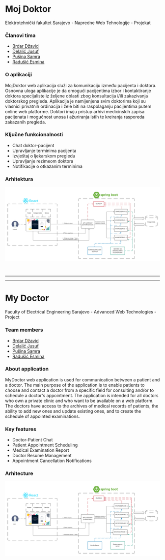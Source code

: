 # Moj Doktor
Elektrotehnički fakultet Sarajevo - Napredne Web Tehnologije - Projekat

### Članovi tima
* [Brdar Džavid](https://github.com/dbrdar1)
* [Delalić Jusuf](https://github.com/jusufdelalic)
* [Pušina Samra](https://github.com/spusina1)
* [Radušić Esmina](https://github.com/cminaa)

### O aplikaciji
MojDoktor web aplikacija služi za komunikaciju između pacijenta i doktora. Osnovna uloga aplikacije je da omogući pacijentima izbor i kontaktiranje doktora specijaliste iz željene oblasti zbog konsultacija i/ili zakazivanja doktorskog pregleda. Aplikacija je namijenjena svim doktorima koji su vlasnici privatnih ordinacija i žele biti na raspolaganju pacijentima putem online web platforme. Doktori imaju pristup arhivi medicinskih zapisa pacijenata i mogućnost unosa i ažuriranja istih te kreiranja rasporeda zakazanih pregleda.

### Ključne funkcionalnosti
* Chat doktor-pacijent
* Upravljanje terminima pacijenta
* Izvještaj o ljekarskom pregledu
* Upravljanje rezimeom doktora
* Notifikacije o otkazanim terminima

### Arhitektura
![arhitektura](https://github.com/dbrdar1/moj-doktor/blob/684f41cb7b2f99491a1e178abbcf64b6f86b5110/AdditionalFiles/Dijagram%201.png)

</br>

***
***


# My Doctor
Faculty of Electrical Engineering Sarajevo - Advanced Web Technologies - Project

### Team members
* [Brdar Džavid](https://github.com/dbrdar1)
* [Delalić Jusuf](https://github.com/jusufdelalic)
* [Pušina Samra](https://github.com/spusina1)
* [Radušić Esmina](https://github.com/cminaa)

### About application
MyDoctor web application is used for communication between a patient and a doctor. The main purpose of the application is to enable patients to choose and contact a doctor from a specific field for consulting and/or to schedule a doctor's appointment. The application is intended for all doctors who own a private clinic and who want to be available on a web platform. The doctors have access to the archives of medical records of patients, the ability to add new ones and update existing ones, and to create the schedule of appointed examinations.

### Key features
* Doctor-Patient Chat
* Patient Appointment Scheduling
* Medical Examination Report 
* Doctor Resume Management
* Appointment Cancellation Notifications

### Arhitecture
![arhitecture](https://github.com/dbrdar1/moj-doktor/blob/684f41cb7b2f99491a1e178abbcf64b6f86b5110/AdditionalFiles/Dijagram%202.png)

